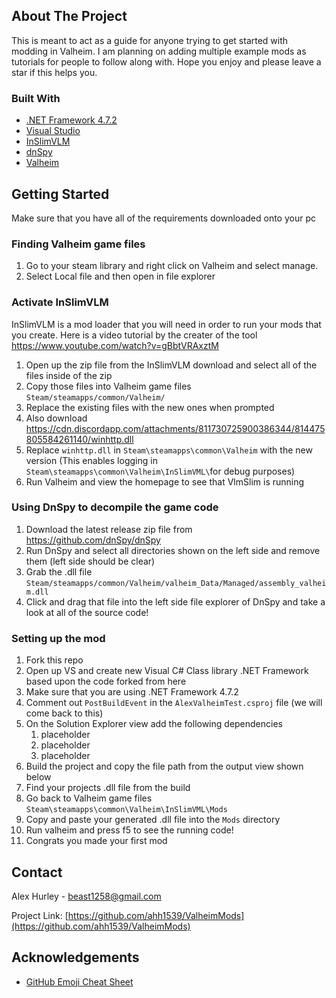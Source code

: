 <!-- ABOUT THE PROJECT -->
## About The Project

This is meant to act as a guide for anyone trying to get started with modding in Valheim. I am planning on adding multiple example mods as tutorials for people to follow along with. Hope you enjoy and please leave a star if this helps you.

### Built With

* [.NET Framework 4.7.2](https://dotnet.microsoft.com/download/dotnet-framework/net472)
* [Visual Studio](https://visualstudio.microsoft.com/vs/older-downloads/)
* [InSlimVLM](https://www.nexusmods.com/valheim/mods/21?tab=description)
* [dnSpy](https://github.com/dnSpy/dnSpy)
* [Valheim](https://store.steampowered.com/app/892970/Valheim/)


<!-- GETTING STARTED -->
## Getting Started

Make sure that you have all of the requirements downloaded onto your pc

### Finding Valheim game files

1) Go to your steam library and right click on Valheim and select manage.
2) Select Local file and then open in file explorer

### Activate InSlimVLM
InSlimVLM is a mod loader that you will need in order to run your mods that you create. Here is a video tutorial by the creater of the tool https://www.youtube.com/watch?v=gBbtVRAxztM
1) Open up the zip file from the InSlimVLM download and select all of the files inside of the zip
2) Copy those files into Valheim game files ```Steam/steamapps/common/Valheim/```
3) Replace the existing files with the new ones when prompted
4) Also download https://cdn.discordapp.com/attachments/811730725900386344/814475805584261140/winhttp.dll
5) Replace ```winhttp.dll``` in ```Steam\steamapps\common\Valheim``` with the new version (This enables logging in ```Steam\steamapps\common\Valheim\InSlimVML\```for debug purposes)
6) Run Valheim and view the homepage to see that VlmSlim is running

### Using DnSpy to decompile the game code
1) Download the latest release zip file from https://github.com/dnSpy/dnSpy
2) Run DnSpy and select all directories shown on the left side and remove them (left side should be clear)
3) Grab the .dll file ```Steam/steamapps/common/Valheim/valheim_Data/Managed/assembly_valheim.dll```
4) Click and drag that file into the left side file explorer of DnSpy and take a look at all of the source code!

### Setting up the mod
1) Fork this repo
2) Open up VS and create new Visual C# Class library .NET Framework based upon the code forked from here
3) Make sure that you are using .NET Framework 4.7.2
4) Comment out ```PostBuildEvent``` in the ```AlexValheimTest.csproj``` file (we will come back to this)
5) On the Solution Explorer view add the following dependencies
    1) placeholder
    2) placeholder
    3) placeholder
6) Build the project and copy the file path from the output view shown below
7) Find your projects .dll file from the build
8) Go back to Valheim game files ```Steam\steamapps\common\Valheim\InSlimVML\Mods```
9) Copy and paste your generated .dll file into the ```Mods``` directory
10) Run valheim and press f5 to see the running code!
11) Congrats you made your first mod


<!-- CONTACT -->
## Contact

Alex Hurley - beast1258@gmail.com

Project Link: [https://github.com/ahh1539/ValheimMods](https://github.com/ahh1539/ValheimMods)


<!-- ACKNOWLEDGEMENTS -->
## Acknowledgements
* [GitHub Emoji Cheat Sheet](https://www.webpagefx.com/tools/emoji-cheat-sheet)
